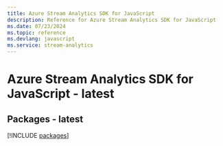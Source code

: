 ```yaml
---
title: Azure Stream Analytics SDK for JavaScript
description: Reference for Azure Stream Analytics SDK for JavaScript
ms.date: 07/23/2024
ms.topic: reference
ms.devlang: javascript
ms.service: stream-analytics
---
```

# Azure Stream Analytics SDK for JavaScript - latest
## Packages - latest
[!INCLUDE [packages](stream-analytics-index.md)]